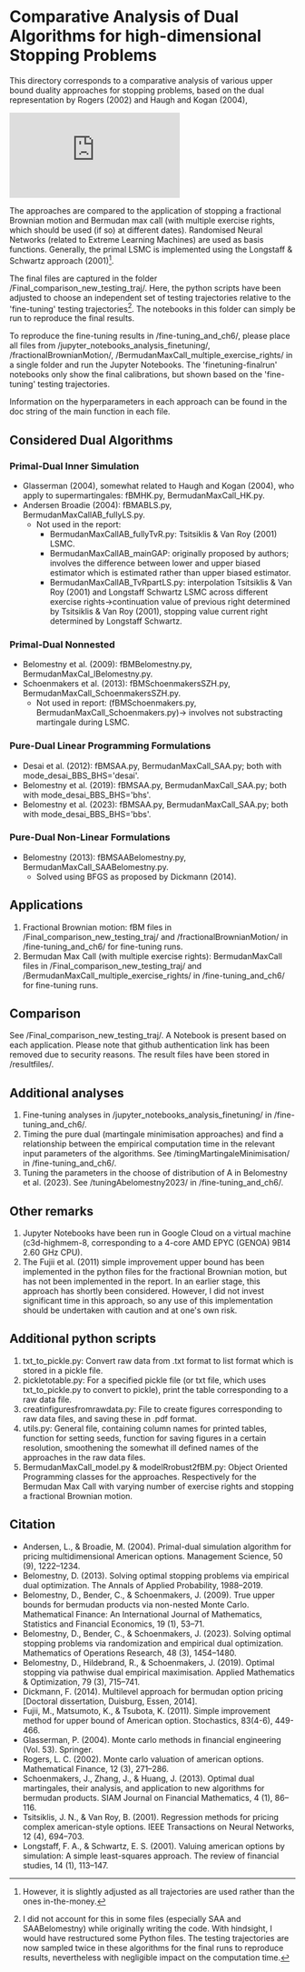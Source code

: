 # Comparative Analysis of Dual Algorithms for high-dimensional Stopping Problems
This directory corresponds to a comparative analysis of various upper bound duality approaches for stopping problems, based on the dual representation by Rogers (2002) and Haugh and Kogan (2004),

![equation](http://www.sciweavers.org/tex2img.php?eq=Y_0%5E%2A%3D%20%20%5Cunderset%7BM%5Cin%20%5Cmathcal%7BM%7D%7D%7B%5Cinf%7D%20%5C%20%20%5Cmathbb%7BE%7D_0%20%5Cleft%5B%20%20%5Cunderset%7B%20j%5Cin%5C%7B0%2C1%2C%20%5Chdots%2C%20%5C%20%5Cmathcal%7BN%7D_T%5C%7D%7D%7B%5Cmax%7D%20%28Z_%7Bt_j%7D%20-%20M_%7Bt_j%7D%29%20%5Cright%5D.%20%5Chspace%7B4cm%7D%20%5Ctext%7BDual%20%20%20%281.2%29%7D&bc=White&fc=Black&im=jpg&fs=12&ff=arev&edit=0)

The approaches are compared to the application of stopping a fractional Brownian motion and Bermudan max call (with multiple exercise rights, which should be used (if so) at different dates). Randomised Neural Networks (related to Extreme Learning Machines) are used as basis functions.
Generally, the primal LSMC is implemented using the Longstaff & Schwartz approach (2001)[^1].

The final files are captured in the folder /Final_comparison_new_testing_traj/. Here, the python scripts have been adjusted to choose an independent set of testing trajectories relative to the 'fine-tuning' testing trajectories[^2].
The notebooks in this folder can simply be run to reproduce the final results. 

To reproduce the fine-tuning results in /fine-tuning_and_ch6/, please place all files from /jupyter_notebooks_analysis_finetuning/, /fractionalBrownianMotion/, /BermudanMaxCall_multiple_exercise_rights/ in a single folder and run the Jupyter Notebooks.
The 'finetuning-finalrun' notebooks only show the final calibrations, but shown based on the 'fine-tuning' testing trajectories.


Information on the hyperparameters in each approach can be found in the doc string of the main function in each file.

## Considered Dual Algorithms
### Primal-Dual Inner Simulation
  - Glasserman (2004), somewhat related to Haugh and Kogan (2004), who apply to supermartingales: fBMHK.py, BermudanMaxCall_HK.py.
  - Andersen Broadie (2004): fBMABLS.py, BermudanMaxCallAB_fullyLS.py.
      -  Not used in the report:
           - BermudanMaxCallAB_fullyTvR.py: Tsitsiklis & Van Roy (2001) LSMC.
           - BermudanMaxCallAB_mainGAP: originally proposed by authors; involves the difference between lower and upper biased estimator which is estimated rather than upper biased estimator.
           - BermudanMaxCallAB_TvRpartLS.py: interpolation Tsitsiklis & Van Roy (2001) and Longstaff Schwartz LSMC across different exercise rights->continuation value of previous right determined by Tsitsiklis & Van Roy (2001), stopping value current right determined by Longstaff Schwartz.  
### Primal-Dual Nonnested
  - Belomestny et al. (2009): fBMBelomestny.py, BermudanMaxCal_lBelomestny.py.
  - Schoenmakers et al. (2013): fBMSchoenmakersSZH.py, BermudanMaxCall_SchoenmakersSZH.py.
       - Not used in report: (fBMSchoenmakers.py, BermudanMaxCall_Schoenmakers.py)-> involves not substracting martingale during LSMC. 
### Pure-Dual Linear Programming Formulations
   - Desai et al. (2012): fBMSAA.py, BermudanMaxCall_SAA.py; both with mode_desai_BBS_BHS='desai'.
   - Belomestny et al. (2019): fBMSAA.py, BermudanMaxCall_SAA.py; both with mode_desai_BBS_BHS='bhs'.
   - Belomestny et al. (2023): fBMSAA.py, BermudanMaxCall_SAA.py; both with mode_desai_BBS_BHS='bbs'.
### Pure-Dual Non-Linear Formulations
   - Belomestny (2013): fBMSAABelomestny.py, BermudanMaxCall_SAABelomestny.py.
       - Solved using BFGS as proposed by Dickmann (2014).

## Applications
1. Fractional Brownian motion: fBM files in  /Final_comparison_new_testing_traj/ and /fractionalBrownianMotion/ in /fine-tuning_and_ch6/ for fine-tuning runs.
2. Bermudan Max Call (with multiple exercise rights):  BermudanMaxCall files in  /Final_comparison_new_testing_traj/ and /BermudanMaxCall_multiple_exercise_rights/ in /fine-tuning_and_ch6/ for fine-tuning runs.

## Comparison
See /Final_comparison_new_testing_traj/. 
A Notebook is present based on each application. Please note that github authentication link has been removed due to security reasons.
The result files have been stored in /resultfiles/.

## Additional analyses
1. Fine-tuning analyses in /jupyter_notebooks_analysis_finetuning/ in /fine-tuning_and_ch6/.
2. Timing the pure dual (martingale minimisation approaches) and find a relationship between the empirical computation time in the relevant input parameters of the algorithms. See /timingMartingaleMinimisation/ in /fine-tuning_and_ch6/.
3. Tuning the parameters in the choose of distribution of A in Belomestny et al. (2023). See /tuningAbelomestny2023/ in /fine-tuning_and_ch6/.

## Other remarks
1. Jupyter Notebooks have been run in Google Cloud on a virtual machine (c3d-highmem-8, corresponding to a 4-core AMD EPYC (GENOA) 9B14 2.60 GHz CPU).
2. The Fujii et al. (2011) simple improvement upper bound has been implemented in the python files for the fractional Brownian motion, but has not been implemented in the report. 
In an earlier stage, this approach has shortly been considered. However, I did not invest significant time in this approach, so any use of this implementation should be undertaken with caution and at one's own risk.

 ## Additional python scripts
 1. txt_to_pickle.py: Convert raw data from .txt format to list format which is stored in a pickle file.
 2. pickletotable.py: For a specified pickle file (or txt file, which uses txt_to_pickle.py to convert to pickle), print the table corresponding to a raw data file.
 3. creatinfiguresfromrawdata.py: File to create figures corresponding to raw data files, and saving these in .pdf format. 
 4. utils.py: General file, containing column names for printed tables, function for setting seeds, function for saving figures in a certain resolution, smoothening the somewhat ill defined names of the approaches in the raw data files.
 5. BermudanMaxCall_model.py & modelRrobust2fBM.py: Object Oriented Programming classes for the approaches. Respectively for the Bermudan Max Call with varying number of exercise rights and stopping a fractional Brownian motion.


[^1]: However, it is slightly adjusted as all trajectories are used rather than the ones in-the-money.
[^2]: I did not account for this in some files (especially SAA and SAABelomestny) while originally writing the code. With hindsight, I would have restructured some Python files. 
The testing trajectories are now sampled twice in these algorithms for the final runs to reproduce results, nevertheless with negligible impact on the computation time.

## Citation
 - Andersen, L., & Broadie, M. (2004). Primal-dual simulation algorithm for pricing multidimensional American options. Management Science, 50 (9), 1222–1234.
 - Belomestny, D. (2013). Solving optimal stopping problems via empirical dual optimization. The Annals of Applied Probability, 1988–2019.
 - Belomestny, D., Bender, C., & Schoenmakers, J. (2009). True upper bounds for bermudan products via non-nested Monte Carlo. Mathematical Finance: An International Journal of Mathematics, Statistics and Financial Economics, 19 (1), 53–71.
 - Belomestny, D., Bender, C., & Schoenmakers, J. (2023). Solving optimal stopping problems via randomization and empirical dual optimization. Mathematics of Operations Research, 48 (3), 1454–1480.
 - Belomestny, D., Hildebrand, R., & Schoenmakers, J. (2019). Optimal stopping via pathwise dual empirical maximisation. Applied Mathematics & Optimization, 79 (3), 715–741.
 - Dickmann, F. (2014). Multilevel approach for bermudan option pricing [Doctoral dissertation, Duisburg, Essen, 2014].
 - Fujii, M., Matsumoto, K., & Tsubota, K. (2011). Simple improvement method for upper bound of American option. Stochastics, 83(4-6), 449-466.
 - Glasserman, P. (2004). Monte carlo methods in financial engineering (Vol. 53). Springer.
 - Rogers, L. C. (2002). Monte carlo valuation of american options. Mathematical Finance, 12 (3), 271–286.
 - Schoenmakers, J., Zhang, J., & Huang, J. (2013). Optimal dual martingales, their analysis, and application to new algorithms for bermudan products. SIAM Journal on Financial Mathematics, 4 (1), 86–116.
 - Tsitsiklis, J. N., & Van Roy, B. (2001). Regression methods for pricing complex american-style options. IEEE Transactions on Neural Networks, 12 (4), 694–703.
 - Longstaff, F. A., & Schwartz, E. S. (2001). Valuing american options by simulation: A simple least-squares approach. The review of financial studies, 14 (1), 113–147.




